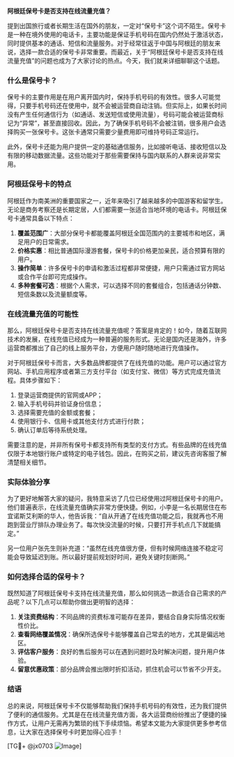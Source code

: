**阿根廷保号卡是否支持在线流量充值？**

提到出国旅行或者长期生活在国外的朋友，一定对“保号卡”这个词不陌生。保号卡是一种在境外使用的电话卡，主要功能是保证手机号码在国内仍然处于激活状态，同时提供基本的通话、短信和流量服务。对于经常往返于中国与阿根廷的朋友来说，选择一款合适的保号卡非常重要。而最近，关于“阿根廷保号卡是否支持在线流量充值”的问题也成为了大家讨论的热点。今天，我们就来详细聊聊这个话题。

### 什么是保号卡？

保号卡的主要作用是在用户离开国内时，保持手机号码的有效性。很多人可能觉得，只要手机号码还在使用中，就不会被运营商自动注销。但实际上，如果长时间没有产生任何通信行为（如通话、发送短信或使用流量），号码可能会被运营商标记为“异常”，甚至直接回收。因此，为了确保手机号码不会被注销，很多用户会选择购买一张保号卡。这张卡通常只需要少量费用即可维持号码正常运行。

此外，保号卡还能为用户提供一定的基础通信服务，比如接听电话、接收短信以及有限的移动数据流量。这些功能对于那些需要保持与国内联系的人群来说非常实用。

### 阿根廷保号卡的特点

阿根廷作为南美洲的重要国家之一，近年来吸引了越来越多的中国游客和留学生。无论是商务考察还是长期定居，人们都需要一张适合当地环境的电话卡。阿根廷保号卡通常具备以下特点：

1. **覆盖范围广**：大部分保号卡都能覆盖阿根廷全国范围内的主要城市和地区，满足用户的日常需求。
2. **价格实惠**：相比普通国际漫游套餐，保号卡的价格更加亲民，适合预算有限的用户。
3. **操作简单**：许多保号卡的申请和激活过程都非常便捷，用户只需通过官方网站或合作平台即可完成操作。
4. **多种套餐可选**：根据个人需求，可以选择不同的套餐组合，包括通话分钟数、短信条数以及流量额度等。

### 在线流量充值的可能性

那么，阿根廷保号卡是否支持在线流量充值呢？答案是肯定的！如今，随着互联网技术的发展，在线充值已经成为一种普遍的服务形式。无论是国内还是海外，许多运营商都推出了自己的线上服务平台，方便用户随时随地进行充值操作。

对于阿根廷保号卡而言，大多数品牌都提供了在线充值的功能。用户可以通过官方网站、手机应用程序或者第三方支付平台（如支付宝、微信）等方式完成充值流程。具体步骤如下：

1. 登录运营商提供的官网或APP；
2. 输入手机号码并验证身份信息；
3. 选择需要充值的金额或套餐；
4. 使用银行卡、信用卡或其他支付方式进行付款；
5. 确认订单后等待系统处理。

需要注意的是，并非所有保号卡都支持所有类型的支付方式。有些品牌的在线充值仅限于本地银行账户或特定的电子钱包。因此，在购买之前，建议先咨询客服了解清楚相关细节。

### 实际体验分享

为了更好地解答大家的疑问，我特意采访了几位已经使用过阿根廷保号卡的用户。他们普遍表示，在线流量充值确实非常方便快捷。例如，小李是一名长期居住在布宜诺斯艾利斯的华人，他告诉我：“自从开通了在线充值功能之后，我就再也不用跑到营业厅排队办理业务了。每次快没流量的时候，只要打开手机点几下就能搞定。”

另一位用户张先生则补充道：“虽然在线充值很方便，但有时候网络连接不稳定可能会导致延迟到账。所以最好提前规划好时间，避免关键时刻断网。”

### 如何选择合适的保号卡？

既然知道了阿根廷保号卡支持在线流量充值，那么如何挑选一款适合自己需求的产品呢？以下几点可以帮助你做出更明智的选择：

1. **关注资费结构**：不同品牌的资费标准可能存在差异，要结合自身实际情况权衡性价比。
2. **查看网络覆盖情况**：确保所选保号卡能够覆盖自己常去的地方，尤其是偏远地区。
3. **评估客户服务**：良好的售后服务可以在遇到问题时及时解决问题，提升用户体验。
4. **留意优惠政策**：部分品牌会推出限时折扣活动，抓住机会可以节省不少开支。

### 结语

总的来说，阿根廷保号卡不仅能够帮助我们保持手机号码的有效性，还为我们提供了便利的通信服务。尤其是在在线流量充值方面，各大运营商纷纷推出了便捷的操作方式，让用户无需再为繁琐的线下手续烦恼。希望本文能为大家提供更多参考信息，让大家在选择保号卡时更加得心应手！

[TG💪+ @jx0703 ![Image](https://github.com/user-attachments/assets/dbca1d08-cadb-493c-b0ec-ad6f7a83f270)]